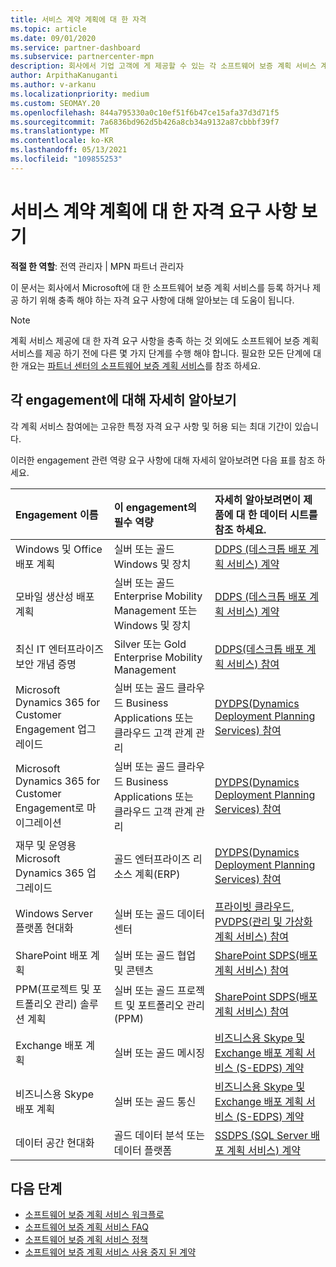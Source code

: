 ```yaml
---
title: 서비스 계약 계획에 대 한 자격
ms.topic: article
ms.date: 09/01/2020
ms.service: partner-dashboard
ms.subservice: partnercenter-mpn
description: 회사에서 기업 고객에 게 제공할 수 있는 각 소프트웨어 보증 계획 서비스 계약에 대 한 자격 요구 사항에 대해 알아봅니다.
author: ArpithaKanuganti
ms.author: v-arkanu
ms.localizationpriority: medium
ms.custom: SEOMAY.20
ms.openlocfilehash: 844a795330a0c10ef51f6b47ce15afa37d3d71f5
ms.sourcegitcommit: 7a6836bd962d5b426a8cb34a9132a87cbbbf39f7
ms.translationtype: MT
ms.contentlocale: ko-KR
ms.lasthandoff: 05/13/2021
ms.locfileid: "109855253"
---
```

# <a name="view-eligibility-requirements-for-planning-services-engagements"></a>서비스 계약 계획에 대 한 자격 요구 사항 보기

**적절 한 역할**: 전역 관리자 | MPN 파트너 관리자

이 문서는 회사에서 Microsoft에 대 한 소프트웨어 보증 계획 서비스를 등록 하거나 제공 하기 위해 충족 해야 하는 자격 요구 사항에 대해 알아보는 데 도움이 됩니다.

>[!NOTE]
> 계획 서비스 제공에 대 한 자격 요구 사항을 충족 하는 것 외에도 소프트웨어 보증 계획 서비스를 제공 하기 전에 다른 몇 가지 단계를 수행 해야 합니다. 필요한 모든 단계에 대 한 개요는 [파트너 센터의 소프트웨어 보증 계획 서비스](software-assurance-dps.md)를 참조 하세요.

## <a name="learn-more-about-each-engagement"></a>각 engagement에 대해 자세히 알아보기

각 계획 서비스 참여에는 고유한 특정 자격 요구 사항 및 허용 되는 최대 기간이 있습니다.

이러한 engagement 관련 역량 요구 사항에 대해 자세히 알아보려면 다음 표를 참조 하세요.

| Engagement 이름 | 이 engagement의 필수 역량 | 자세히 알아보려면이 제품에 대 한 데이터 시트를 참조 하세요. |
|:--- |:--- |:--- |
| Windows 및 Office 배포 계획  | 실버 또는 골드 Windows 및 장치  |  [DDPS (데스크톱 배포 계획 서비스) 계약](https://go.microsoft.com/fwlink/?linkid=2116072)
| 모바일 생산성 배포 계획  | 실버 또는 골드 Enterprise Mobility Management 또는 Windows 및 장치  | [DDPS (데스크톱 배포 계획 서비스) 계약](https://go.microsoft.com/fwlink/?linkid=2116072) |  
| 최신 IT 엔터프라이즈 보안 개념 증명 |  Silver 또는 Gold Enterprise Mobility Management  | [DDPS(데스크톱 배포 계획 서비스) 참여](https://go.microsoft.com/fwlink/?linkid=2116072) |  
| Microsoft Dynamics 365 for Customer Engagement 업그레이드  | 실버 또는 골드 클라우드 Business Applications 또는 클라우드 고객 관계 관리  | [DYDPS(Dynamics Deployment Planning Services) 참여](https://go.microsoft.com/fwlink/?linkid=2116073)
| Microsoft Dynamics 365 for Customer Engagement로 마이그레이션  | 실버 또는 골드 클라우드 Business Applications 또는 클라우드 고객 관계 관리  | [DYDPS(Dynamics Deployment Planning Services) 참여](https://go.microsoft.com/fwlink/?linkid=2116073)
| 재무 및 운영용 Microsoft Dynamics 365 업그레이드  | 골드 엔터프라이즈 리소스 계획(ERP)  | [DYDPS(Dynamics Deployment Planning Services) 참여](https://go.microsoft.com/fwlink/?linkid=2116073)  |
| Windows Server 플랫폼 현대화 | 실버 또는 골드 데이터 센터 | [프라이빗 클라우드, PVDPS(관리 및 가상화 계획 서비스) 참여](https://go.microsoft.com/fwlink/?linkid=2115982) |
| SharePoint 배포 계획  | 실버 또는 골드 협업 및 콘텐츠  | [SharePoint SDPS(배포 계획 서비스) 참여](https://go.microsoft.com/fwlink/?linkid=2116074)  |
| PPM(프로젝트 및 포트폴리오 관리) 솔루션 계획  | 실버 또는 골드 프로젝트 및 포트폴리오 관리(PPM)  | [SharePoint SDPS(배포 계획 서비스) 참여](https://go.microsoft.com/fwlink/?linkid=2116074)  |
| Exchange 배포 계획  | 실버 또는 골드 메시징  | [비즈니스용 Skype 및 Exchange 배포 계획 서비스 (S-EDPS) 계약](https://go.microsoft.com/fwlink/?linkid=2116075)  |
비즈니스용 Skype 배포 계획  | 실버 또는 골드 통신  | [비즈니스용 Skype 및 Exchange 배포 계획 서비스 (S-EDPS) 계약](https://go.microsoft.com/fwlink/?linkid=2116075)  |
| 데이터 공간 현대화  | 골드 데이터 분석 또는 데이터 플랫폼  | [SSDPS (SQL Server 배포 계획 서비스) 계약](https://go.microsoft.com/fwlink/?linkid=2116076)  |

## <a name="next-steps"></a>다음 단계

- [소프트웨어 보증 계획 서비스 워크플로](https://go.microsoft.com/fwlink/?linkid=2115983)
- [소프트웨어 보증 계획 서비스 FAQ](https://go.microsoft.com/fwlink/?linkid=2116077)
- [소프트웨어 보증 계획 서비스 정책](https://go.microsoft.com/fwlink/?linkid=2115984)
- [소프트웨어 보증 계획 서비스 사용 중지 된 계약](https://query.prod.cms.rt.microsoft.com/cms/api/am/binary/RE4sln9)
